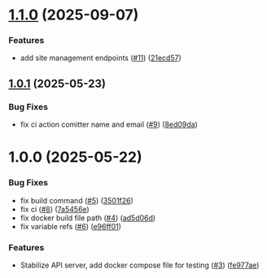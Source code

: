 # [1.1.0](https://github.com/Local-Connectivity-Lab/ccn-coverage-api/compare/v1.0.1...v1.1.0) (2025-09-07)


### Features

* add site management endpoints ([#11](https://github.com/Local-Connectivity-Lab/ccn-coverage-api/issues/11)) ([21ecd57](https://github.com/Local-Connectivity-Lab/ccn-coverage-api/commit/21ecd571b60c261658077441de543c715b641d7a))

## [1.0.1](https://github.com/Local-Connectivity-Lab/ccn-coverage-api/compare/v1.0.0...v1.0.1) (2025-05-23)


### Bug Fixes

* fix ci action comitter name and email ([#9](https://github.com/Local-Connectivity-Lab/ccn-coverage-api/issues/9)) ([8ed09da](https://github.com/Local-Connectivity-Lab/ccn-coverage-api/commit/8ed09dafd4882e336b261c83ac780fdada0b5c71))

# 1.0.0 (2025-05-22)


### Bug Fixes

* fix build command ([#5](https://github.com/Local-Connectivity-Lab/ccn-coverage-api/issues/5)) ([3501f26](https://github.com/Local-Connectivity-Lab/ccn-coverage-api/commit/3501f26275ed95be08ba77ce37863dfecfbff5b0))
* fix ci ([#8](https://github.com/Local-Connectivity-Lab/ccn-coverage-api/issues/8)) ([7a5456e](https://github.com/Local-Connectivity-Lab/ccn-coverage-api/commit/7a5456ea6faf447120ff628793ec89eb927f56dd))
* fix docker build file path ([#4](https://github.com/Local-Connectivity-Lab/ccn-coverage-api/issues/4)) ([ad5d06d](https://github.com/Local-Connectivity-Lab/ccn-coverage-api/commit/ad5d06d8792ebe4c1fbceeca0022f1f31ef0d1f7))
* fix variable refs ([#6](https://github.com/Local-Connectivity-Lab/ccn-coverage-api/issues/6)) ([e96ff01](https://github.com/Local-Connectivity-Lab/ccn-coverage-api/commit/e96ff01b159781b3162bffb95d84a7e5514ab49e))


### Features

* Stabilize API server, add docker compose file for testing ([#3](https://github.com/Local-Connectivity-Lab/ccn-coverage-api/issues/3)) ([fe977ae](https://github.com/Local-Connectivity-Lab/ccn-coverage-api/commit/fe977ae7ec3c9354239ab4fbd9db8ecf7609c4df))
